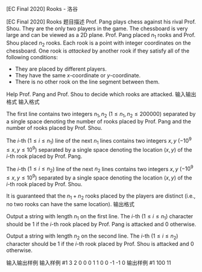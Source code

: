 



[EC Final 2020] Rooks - 洛谷














[EC Final 2020] Rooks
题目描述
Prof. Pang plays chess against his rival Prof. Shou. They are the only two players in the game. The chessboard is very large and can be viewed as a 2D plane. Prof. Pang placed $n_1$ rooks and Prof. Shou placed $n_2$ rooks. Each rook is a point with integer coordinates on the chessboard. One rook is $\textit{attacked}$ by another rook if they satisfy all of the following conditions:

- They are placed by different players.
- They have the same $x$-coordinate or $y$-coordinate.
- There is no other rook on the line segment between them.

Help Prof. Pang and Prof. Shou to decide which rooks are attacked.
输入输出格式
输入格式

The first line contains two integers $n_1, n_2$ ($1\le n_1, n_2\le 200000$) separated by a single space denoting the number of rooks placed by Prof. Pang and the number of rooks placed by Prof. Shou.

The $i$-th ($1\le i\le n_1$) line of the next $n_1$ lines contains two integers $x, y$ ($-10^9\le x, y\le 10^9$) separated by a single space denoting the location $(x, y)$ of the $i$-th rook placed by Prof. Pang.

The $i$-th ($1\le i\le n_2$) line of the next $n_2$ lines contains two integers $x, y$ ($-10^9\le x, y\le 10^9$) separated by a single space denoting the location $(x, y)$ of the $i$-th rook placed by Prof. Shou.

It is guaranteed that the $n_1+n_2$ rooks placed by the players are distinct (i.e., no two rooks can have the same location).
输出格式

Output a string with length $n_1$ on the first line. The $i$-th ($1\le i\le n_1$) character should be $1$ if the $i$-th rook placed by Prof. Pang is attacked and $0$ otherwise.

Output a string with length $n_2$ on the second line. The $i$-th ($1\le i\le n_2$) character should be $1$ if the $i$-th rook placed by Prof. Shou is attacked and $0$ otherwise.

输入输出样例
输入样例 #1
3 2
0 0
0 1
1 0
0 -1
-1 0
输出样例 #1
100
11






